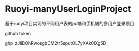 # Ruoyi-manyUserLoginProject
基于ruoyi项目实现的不同用户表的pc端和手机端的多用户登录项目

github token

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
